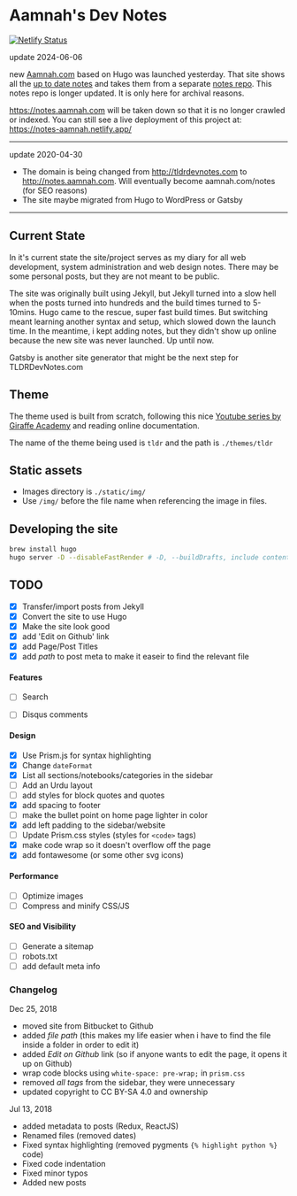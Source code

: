 # Aamnah's Dev Notes

[![Netlify Status](https://api.netlify.com/api/v1/badges/d8023249-34f0-4899-946c-82ebfa593754/deploy-status)](https://app.netlify.com/sites/notes-aamnah/deploys)

update 2024-06-06

new [Aamnah.com](https://aamnah.com) based on Hugo was launched yesterday. That site shows all the [up to date notes](https://aamnah.com/notes) and takes them from a separate [notes repo](https://github.com/aamnah/notes). This notes repo is longer updated. It is only here for archival reasons.

https://notes.aamnah.com will be taken down so that it is no longer crawled or indexed. You can still see a live deployment of this project at: https://notes-aamnah.netlify.app/

---

update 2020-04-30

- The domain is being changed from http://tldrdevnotes.com to http://notes.aamnah.com. Will eventually become aamnah.com/notes (for SEO reasons)
- The site maybe migrated from Hugo to WordPress or Gatsby

---

## Current State
In it's current state the site/project serves as my diary for all web development, system administration and web design notes. There may be some personal posts, but they are not meant to be public.

The site was originally built using Jekyll, but Jekyll turned into a slow hell when the posts turned into hundreds and the build times turned to 5-10mins. Hugo came to the rescue, super fast build times. But switching meant learning another syntax and setup, which slowed down the launch time. In the meantime, i kept adding notes, but they didn't show up online because the new site was never launched. Up until now.

Gatsby is another site generator that might be the next step for TLDRDevNotes.com

## Theme
The theme used is built from scratch, following this nice [Youtube series by Giraffe Academy]() and reading online documentation. 

The name of the theme being used is `tldr` and the path is `./themes/tldr`

## Static assets

- Images directory is `./static/img/`
- Use `/img/` before the file name when referencing the image in files.

## Developing the site

```bash
brew install hugo
hugo server -D --disableFastRender # -D, --buildDrafts, include content marked as draft
```

TODO
---

- [x] Transfer/import posts from Jekyll
- [x] Convert the site to use Hugo
- [x] Make the site look good
- [x] add 'Edit on Github' link
- [x] add Page/Post Titles
- [x] add _path_ to post meta to make it easeir to find the relevant file

#### Features
- [ ] Search
- [ ] Disqus comments


#### Design
- [x] Use Prism.js for syntax highlighting
- [x] Change `dateFormat`
- [x] List all sections/notebooks/categories in the sidebar
- [ ] Add an Urdu layout
- [ ] add styles for block quotes and quotes
- [x] add spacing to footer
- [ ] make the bullet point on home page lighter in color
- [x] add left padding to the sidebar/website
- [ ] Update Prism.css styles (styles for `<code>` tags)
- [x] make code wrap so it doesn't overflow off the page
- [x] add fontawesome (or some other svg icons)

#### Performance
- [ ] Optimize images
- [ ] Compress and minify CSS/JS

#### SEO and Visibility
- [ ] Generate a sitemap
- [ ] robots.txt
- [ ] add default meta info

### Changelog

Dec 25, 2018
- moved site from Bitbucket to Github
- added _file path_ (this makes my life easier when i have to find the file inside a folder in order to edit it)
- added _Edit on Github_ link (so if anyone wants to edit the page, it opens it up on Github)
- wrap code blocks using `white-space: pre-wrap;` in `prism.css`
- removed _all tags_ from the sidebar, they were unnecessary
- updated copyright to CC BY-SA 4.0 and ownership

Jul 13, 2018
- added metadata to posts (Redux, ReactJS)
- Renamed files (removed dates)
- Fixed syntax highlighting (removed pygments `{% highlight python %}` code)
- Fixed code indentation
- Fixed minor typos
- Added new posts
